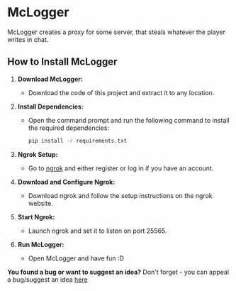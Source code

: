 # McLogger
McLogger creates a proxy for some server, that steals whatever the player writes in chat.

## How to Install McLogger

1. **Download McLogger:**
   - Download the code of this project and extract it to any location.

2. **Install Dependencies:**
   - Open the command prompt and run the following command to install the required dependencies:
     ```bash
     pip install -r requirements.txt
     ```

3. **Ngrok Setup:**
   - Go to [ngrok](https://ngrok.com/) and either register or log in if you have an account.

4. **Download and Configure Ngrok:**
   - Download ngrok and follow the setup instructions on the ngrok website.

5. **Start Ngrok:**
   - Launch ngrok and set it to listen on port 25565.

6. **Run McLogger:**
   - Open McLogger and have fun :D

**You found a bug or want to suggest an idea?**
Don't forget - you can appeal a bug/suggest an idea [here](https://github.com/TurboKoT1/McLogger/issues)
